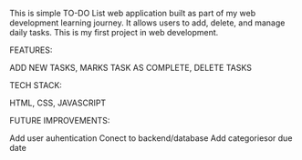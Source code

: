 This is simple TO-DO List web application built as part of my web development learning journey. It allows users to add, delete, and manage daily tasks. This is my first project in web development.

FEATURES:

ADD NEW TASKS,
MARKS TASK AS COMPLETE,
DELETE TASKS

TECH STACK:

HTML,
CSS,
JAVASCRIPT

FUTURE IMPROVEMENTS:

Add user auhentication
Conect to backend/database
Add categoriesor due date
